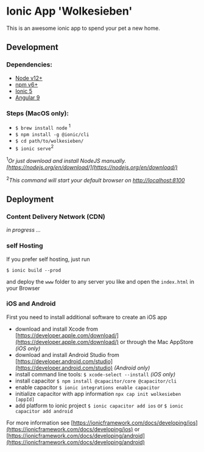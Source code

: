 # Ionic App 'Wolkesieben'

This is an awesome ionic app to spend your pet a new home.

## Development

### Dependencies:

- [Node v12+](https://nodejs.org/en/)
- [npm v6+](https://www.npmjs.com/get-npm)
- [Ionic 5](https://ionicframework.com/)
- [Angular 9](https://angular.io/)

### Steps (MacOS only):

- `$ brew install node` <sup>1</sup>
- `$ npm install -g @ionic/cli`
- `$ cd path/to/wolkesieben/`
- `$ ionic serve`<sup>2</sup>

<sup>1</sup>_Or just download and install NodeJS manually. [https://nodejs.org/en/download/](https://nodejs.org/en/download/)_

<sup>2</sup>_This command will start your default browser on [http://localhost:8100](http://localhost:8100)_

## Deployment

### Content Delivery Network (CDN)

_in progress ..._

### self Hosting

If you prefer self hosting, just run
```
$ ionic build --prod
```
and deploy the `www` folder to any server you like and open the `index.html` in your Browser

### iOS and Android

First you need to install additional software to create an iOS app

- download and install Xcode from [https://developer.apple.com/download/](https://developer.apple.com/download/) or through the Mac AppStore _(iOS only)_
- download and install Android Studio from [https://developer.android.com/studio](https://developer.android.com/studio) _(Android only)_
- install command line tools: `$ xcode-select --install` _(iOS only)_
- install capacitor `$ npm install @capacitor/core @capacitor/cli`
- enable capacitor `$ ionic integrations enable capacitor`
- initialize capacitor with app information `npx cap init wolkesieben [appId]`
- add platform to ionic project `$ ionic capacitor add ios` or `$ ionic capacitor add android`

For more information see [https://ionicframework.com/docs/developing/ios](https://ionicframework.com/docs/developing/ios) or [https://ionicframework.com/docs/developing/android](https://ionicframework.com/docs/developing/android)



